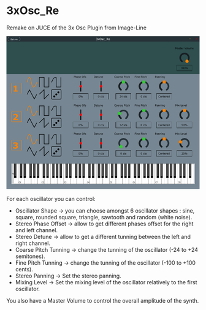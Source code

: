 # 3xOsc_Re
 Remake on JUCE of the 3x Osc Plugin from Image-Line

![InitPreset](Captures/InitPreset.PNG)

For each oscillator you can control:

- Oscillator Shape -> you can choose amongst 6 oscillator shapes : sine, square, rounded square, triangle, sawtooth and random (white noise).
- Stereo Phase Offset -> allow to get different phases offset for the right and left channel.
- Stereo Detune -> allow to get a different tunning between the left and right channel.
- Coarse Pitch Tunning -> change the tunning of the oscillator (-24 to +24 semitones).
- Fine Pitch Tunning -> change the tunning of the oscillator (-100 to +100 cents).
- Stereo Panning -> Set the stereo panning.
- Mixing Level -> Set the mixing level of the oscillator relatively to the first oscillator.

You also have a Master Volume to control the overall amplitude of the synth.
